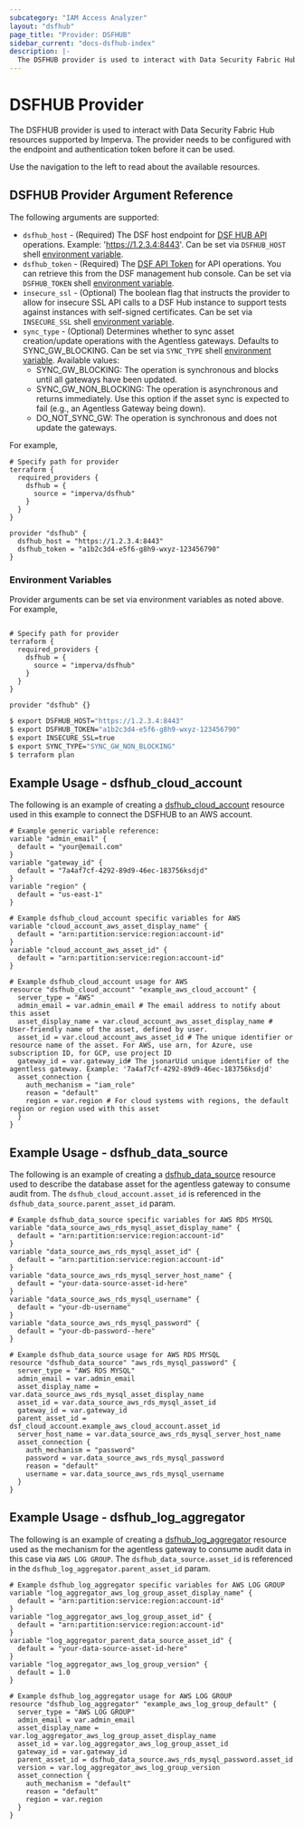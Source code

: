 ```yaml
---
subcategory: "IAM Access Analyzer"
layout: "dsfhub"
page_title: "Provider: DSFHUB"
sidebar_current: "docs-dsfhub-index"
description: |-
  The DSFHUB provider is used to interact with Data Security Fabric Hub resources supported by Imperva. The provider needs to be configured with the endpoint and authentication token before it can be used.
---
```


# DSFHUB Provider

The DSFHUB provider is used to interact with Data Security Fabric Hub resources supported by Imperva. The provider needs to be configured with the endpoint and authentication token before it can be used.

Use the navigation to the left to read about the available resources.

## DSFHUB Provider Argument Reference

The following arguments are supported:

* `dsfhub_host` - (Required) The DSF host endpoint for [DSF HUB API](https://docs.imperva.com/bundle/v4.13-sonar-user-guide/page/84552.htm) operations. Example: 'https://1.2.3.4:8443'. Can be set via `DSFHUB_HOST` shell [environment variable](https://en.wikipedia.org/wiki/Environment_variable).
* `dsfhub_token` - (Required) The [DSF API Token](https://docs.imperva.com/bundle/v4.13-sonar-user-guide/page/84555.htm) for API operations. You can retrieve this from the DSF management hub console. Can be set via `DSFHUB_TOKEN` shell [environment variable](https://en.wikipedia.org/wiki/Environment_variable).
* `insecure_ssl` - (Optional) The boolean flag that instructs the provider to allow for insecure SSL API calls to a DSF Hub instance to support tests against instances with self-signed certificates. Can be set via `INSECURE_SSL` shell [environment variable](https://en.wikipedia.org/wiki/Environment_variable).
* `sync_type` - (Optional) Determines whether to sync asset creation/update operations with the Agentless gateways. Defaults to SYNC_GW_BLOCKING. Can be set via `SYNC_TYPE` shell [environment variable](https://en.wikipedia.org/wiki/Environment_variable). Available values: 
  - SYNC_GW_BLOCKING: The operation is synchronous and blocks until all gateways have been updated.
  - SYNC_GW_NON_BLOCKING: The operation is asynchronous and returns immediately. Use this option if the asset sync is expected to fail (e.g., an Agentless Gateway being down).
  - DO_NOT_SYNC_GW: The operation is synchronous and does not update the gateways.

For example,
```hcl
# Specify path for provider
terraform {
  required_providers {
    dsfhub = {
      source = "imperva/dsfhub"
    }
  }
}

provider "dsfhub" {
  dsfhub_host = "https://1.2.3.4:8443"
  dsfhub_token = "a1b2c3d4-e5f6-g8h9-wxyz-123456790"
}
```

### Environment Variables
Provider arguments can be set via environment variables as noted above. For example,
```hcl

# Specify path for provider
terraform {
  required_providers {
    dsfhub = {
      source = "imperva/dsfhub"
    }
  }
}

provider "dsfhub" {}
```
```bash
$ export DSFHUB_HOST="https://1.2.3.4:8443"
$ export DSFHUB_TOKEN="a1b2c3d4-e5f6-g8h9-wxyz-123456790"
$ export INSECURE_SSL=true
$ export SYNC_TYPE="SYNC_GW_NON_BLOCKING"
$ terraform plan
```

## Example Usage - dsfhub_cloud_account

The following is an example of creating a  [dsfhub_cloud_account](../r/cloud_account.md) resource used in this example to connect the DSFHUB to an AWS account. 

```hcl
# Example generic variable reference:
variable "admin_email" {
  default = "your@email.com"
}
variable "gateway_id" {
  default = "7a4af7cf-4292-89d9-46ec-183756ksdjd"
}
variable "region" {
  default = "us-east-1"
}

# Example dsfhub_cloud_account specific variables for AWS
variable "cloud_account_aws_asset_display_name" {
  default = "arn:partition:service:region:account-id"
}
variable "cloud_account_aws_asset_id" {
  default = "arn:partition:service:region:account-id"
}

# Example dsfhub_cloud_account usage for AWS
resource "dsfhub_cloud_account" "example_aws_cloud_account" {
  server_type = "AWS"
  admin_email = var.admin_email	# The email address to notify about this asset
  asset_display_name = var.cloud_account_aws_asset_display_name # User-friendly name of the asset, defined by user.
  asset_id = var.cloud_account_aws_asset_id # The unique identifier or resource name of the asset. For AWS, use arn, for Azure, use subscription ID, for GCP, use project ID
  gateway_id = var.gateway_id# The jsonarUid unique identifier of the agentless gateway. Example: '7a4af7cf-4292-89d9-46ec-183756ksdjd'
  asset_connection {
    auth_mechanism = "iam_role"
    reason = "default"
    region = var.region # For cloud systems with regions, the default region or region used with this asset
  }
}

```

## Example Usage - dsfhub_data_source

The following is an example of creating a  [dsfhub_data_source](../r/data_source.md) resource used to describe the database asset for the agentless gateway to consume audit from. The `dsfhub_cloud_account.asset_id` is referenced in the `dsfhub_data_source.parent_asset_id` param. 

```hcl
# Example dsfhub_data_source specific variables for AWS RDS MYSQL
variable "data_source_aws_rds_mysql_asset_display_name" {
  default = "arn:partition:service:region:account-id"
}
variable "data_source_aws_rds_mysql_asset_id" {
  default = "arn:partition:service:region:account-id"
}
variable "data_source_aws_rds_mysql_server_host_name" {
  default = "your-data-source-asset-id-here"
}
variable "data_source_aws_rds_mysql_username" {
  default = "your-db-username"
}
variable "data_source_aws_rds_mysql_password" {
  default = "your-db-password--here"
}

# Example dsfhub_data_source usage for AWS RDS MYSQL
resource "dsfhub_data_source" "aws_rds_mysql_password" {
  server_type = "AWS RDS MYSQL"
  admin_email = var.admin_email	
  asset_display_name = var.data_source_aws_rds_mysql_asset_display_name	
  asset_id = var.data_source_aws_rds_mysql_asset_id 
  gateway_id = var.gateway_id
  parent_asset_id = dsf_cloud_account.example_aws_cloud_account.asset_id
  server_host_name = var.data_source_aws_rds_mysql_server_host_name	
  asset_connection {
    auth_mechanism = "password"
    password = var.data_source_aws_rds_mysql_password 
    reason = "default" 
    username = var.data_source_aws_rds_mysql_username 
  }
}
```

## Example Usage - dsfhub_log_aggregator

The following is an example of creating a [dsfhub_log_aggregator](../r/log_aggregator.md) resource used as the mechanism for the agentless gateway to consume audit data in this case via `AWS LOG GROUP`. The `dsfhub_data_source.asset_id` is referenced in the `dsfhub_log_aggregator.parent_asset_id` param.

```hcl
# Example dsfhub_log_aggregator specific variables for AWS LOG GROUP
variable "log_aggregator_aws_log_group_asset_display_name" {
  default = "arn:partition:service:region:account-id"
}
variable "log_aggregator_aws_log_group_asset_id" {
  default = "arn:partition:service:region:account-id"
}
variable "log_aggregator_parent_data_source_asset_id" {
  default = "your-data-source-asset-id-here"
}
variable "log_aggregator_aws_log_group_version" {
  default = 1.0
}

# Example dsfhub_log_aggregator usage for AWS LOG GROUP
resource "dsfhub_log_aggregator" "example_aws_log_group_default" {
  server_type = "AWS LOG GROUP"
  admin_email = var.admin_email
  asset_display_name = var.log_aggregator_aws_log_group_asset_display_name
  asset_id = var.log_aggregator_aws_log_group_asset_id
  gateway_id = var.gateway_id
  parent_asset_id = dsfhub_data_source.aws_rds_mysql_password.asset_id
  version = var.log_aggregator_aws_log_group_version
  asset_connection {
    auth_mechanism = "default"
    reason = "default"
    region = var.region
  }
}
```

